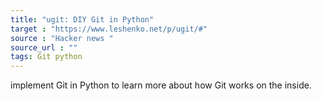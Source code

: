 ```yaml
---
title: "ugit: DIY Git in Python"
target : "https://www.leshenko.net/p/ugit/#"
source : "Hacker news "
source_url : ""
tags: Git python 
---
```


implement Git in Python to learn more about how Git works on the inside.